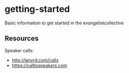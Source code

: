 # getting-started
Basic information to get started in the evangelistcollective

## Resources
Speaker calls:  
* http://lanyrd.com/calls
* https://calltospeakers.com
